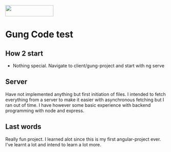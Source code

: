 <p align="left">
  <img width="150" height="35" src="https://github.com/Maltecarlstedt/gung_project/blob/main/client/gung-project/src/assets/gung_logo.png">
</p>

#  Gung Code test

## How 2 start 
* Nothing special. Navigate to client/gung-project and start with ng serve

## Server 

Have not implemented anything but first initiation of files. I intended to fetch everything from a server to make it easier with asynchronous fetching but I ran out of time. I have however some basic experience with backend programming with node and express.

## Last words 

Really fun project. I learned alot since this is my first angular-project ever. I've learnt a lot and intend to learn a lot more. 
